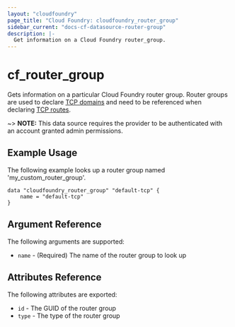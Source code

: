 ```yaml
---
layout: "cloudfoundry"
page_title: "Cloud Foundry: cloudfoundry_router_group"
sidebar_current: "docs-cf-datasource-router-group"
description: |-
  Get information on a Cloud Foundry router_group.
---
```


# cf\_router\_group

Gets information on a particular Cloud Foundry router group. Router groups are used to declare [TCP domains](https://docs.cloudfoundry.org/devguide/deploy-apps/router_groups.html) and need to be referenced when declaring [TCP routes](https://docs.cloudfoundry.org/adminguide/enabling-tcp-routing.html).

~> **NOTE:** This data source requires the provider to be authenticated with an account granted admin permissions.

## Example Usage

The following example looks up a router group named 'my_custom_router_group'. 

```
data "cloudfoundry_router_group" "default-tcp" {
    name = "default-tcp"    
}
```

## Argument Reference

The following arguments are supported:

* `name` - (Required) The name of the router group to look up

## Attributes Reference

The following attributes are exported:

* `id` - The GUID of the router group
* `type` - The type of the router group
